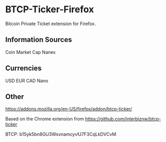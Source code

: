# BTCP-Ticker-Firefox
Bitcoin Private Ticket extension for Firefox.

## Information Sources
Coin Market Cap
Nanex

## Currencies
USD
EUR
CAD
Nano

## Other

https://addons.mozilla.org/en-US/firefox/addon/btcp-ticker/

Based on the Chrome extension from https://github.com/interbiznw/btcp-ticker

BTCP: b15yk5bn8GU3WsvnamcyvfJ7F3CqLkDVCvM
